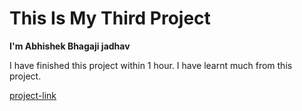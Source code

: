# This Is My Third Project

**I'm Abhishek Bhagaji jadhav**

I have finished this project within 1 hour.
I have learnt much from this project.

[project-link](https://abhi3.netlify.app "simple webpage")

